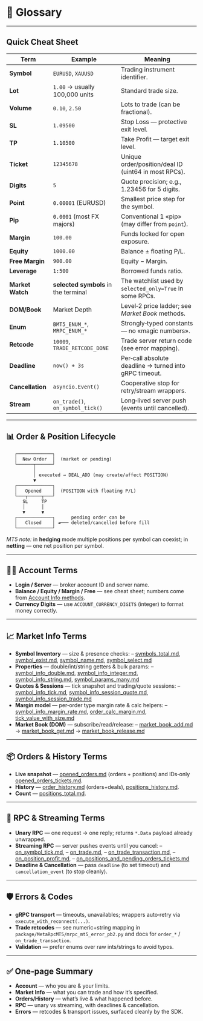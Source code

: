 # 📖 Glossary

---

## Quick Cheat Sheet

| Term             | Example                              | Meaning                                                  |
| ---------------- | ------------------------------------ | -------------------------------------------------------- |
| **Symbol**       | `EURUSD`, `XAUUSD`                   | Trading instrument identifier.                           |
| **Lot**          | `1.00` → usually 100,000 units       | Standard trade size.                                     |
| **Volume**       | `0.10`, `2.50`                       | Lots to trade (can be fractional).                       |
| **SL**           | `1.09500`                            | Stop Loss — protective exit level.                       |
| **TP**           | `1.10500`                            | Take Profit — target exit level.                         |
| **Ticket**       | `12345678`                           | Unique order/position/deal ID (uint64 in most RPCs).     |
| **Digits**       | `5`                                  | Quote precision; e.g., 1.23456 for 5 digits.             |
| **Point**        | `0.00001` (EURUSD)                   | Smallest price step for the symbol.                      |
| **Pip**          | `0.0001` (most FX majors)            | Conventional 1 «pip» (may differ from `point`).          |
| **Margin**       | `100.00`                             | Funds locked for open exposure.                          |
| **Equity**       | `1000.00`                            | Balance ± floating P/L.                                  |
| **Free Margin**  | `900.00`                             | Equity − Margin.                                         |
| **Leverage**     | `1:500`                              | Borrowed funds ratio.                                    |
| **Market Watch** | **selected symbols** in the terminal | The watchlist used by `selected_only=True` in some RPCs. |
| **DOM/Book**     | Market Depth                         | Level‑2 price ladder; see *Market Book* methods.         |
| **Enum**         | `BMT5_ENUM_*`, `MRPC_ENUM_*`         | Strongly‑typed constants — no «magic numbers».           |
| **Retcode**      | `10009`, `TRADE_RETCODE_DONE`        | Trade server return code (see error mapping).            |
| **Deadline**     | `now() + 3s`                         | Per‑call absolute deadline → turned into gRPC timeout.   |
| **Cancellation** | `asyncio.Event()`                    | Cooperative stop for retry/stream wrappers.              |
| **Stream**       | `on_trade()`, `on_symbol_tick()`     | Long‑lived server push (events until cancelled).         |

---

## 📊 Order & Position Lifecycle

```text
   ┌─────────────┐
   │  New Order  │  (market or pending)
   └──────┬──────┘
          │
          │ executed → DEAL_ADD (may create/affect POSITION)
          ▼
   ┌─────────────┐
   │   Opened    │  (POSITION with floating P/L)
   └───┬─────┬───┘
      SL     TP
      │      │
      ▼      ▼
   ┌─────────────┐      pending order can be
   │   Closed    │ ◄─── deleted/cancelled before fill
   └─────────────┘
```

*MT5 note:* in **hedging** mode multiple positions per symbol can coexist; in **netting** — one net position per symbol.

---

## 🧑‍💻 Account Terms

* **Login / Server** — broker account ID and server name.
* **Balance / Equity / Margin / Free** — see cheat sheet; numbers come from [Account Info methods](./Account_Information/Account_Information_Overview.md).
* **Currency Digits** — use `ACCOUNT_CURRENCY_DIGITS` (integer) to format money correctly.

---

## 📈 Market Info Terms

* **Symbol Inventory** — size & presence checks:
  – [symbols\_total.md](./Symbols_and_Market/symbols_total.md), [symbol\_exist.md](./Symbols_and_Market/symbol_exist.md), [symbol\_name.md](./Symbols_and_Market/symbol_name.md), [symbol\_select.md](./Symbols_and_Market/symbol_select.md)
* **Properties** — double/int/string getters & bulk params:
  – [symbol\_info\_double.md](./Symbols_and_Market/symbol_info_double.md), [symbol\_info\_integer.md](./Symbols_and_Market/symbol_info_integer.md), [symbol\_info\_string.md](./Symbols_and_Market/symbol_info_string.md), [symbol\_params\_many.md](./Symbols_and_Market/symbol_params_many.md)
* **Quotes & Sessions** — tick snapshot and trading/quote sessions:
  – [symbol\_info\_tick.md](./Symbols_and_Market/symbol_info_tick.md), [symbol\_info\_session\_quote.md](./Symbols_and_Market/symbol_info_session_quote.md), [symbol\_info\_session\_trade.md](./Symbols_and_Market/symbol_info_session_trade.md)
* **Margin model** — per‑order type margin rate & calc helpers:
  – [symbol\_info\_margin\_rate.md](./Symbols_and_Market/symbol_info_margin_rate.md), [order\_calc\_margin.md](./Trading_Operations/order_calc_margin.md), [tick\_value\_with\_size.md](./Symbols_and_Market/tick_value_with_size.md)
* **Market Book (DOM)** — subscribe/read/release:
  – [market\_book\_add.md](./Symbols_and_Market/market_book_add.md) → [market\_book\_get.md](./Symbols_and_Market/market_book_get.md) → [market\_book\_release.md](./Symbols_and_Market/market_book_release.md)

---

## 📦 Orders & History Terms

* **Live snapshot** — [opened\_orders.md](./Orders_Positions_History/opened_orders.md) (orders + positions) and IDs‑only [opened\_orders\_tickets.md](./Orders_Positions_History/opened_orders_tickets.md).
* **History** — [order\_history.md](./Orders_Positions_History/order_history.md) (orders+deals), [positions\_history.md](./Orders_Positions_History/positions_history.md).
* **Count** — [positions\_total.md](./Orders_Positions_History/positions_total.md).

---

## 🔌 RPC & Streaming Terms

* **Unary RPC** — one request → one reply; returns `*.Data` payload already unwrapped.
* **Streaming RPC** — server pushes events until you cancel:
  – [on\_symbol\_tick.md](./Subscriptions_Streaming/on_symbol_tick.md),
  – [on\_trade.md](./Subscriptions_Streaming/on_trade.md),
  – [on\_trade\_transaction.md](./Subscriptions_Streaming/on_trade_transaction.md),
  – [on\_position\_profit.md](./Subscriptions_Streaming/on_position_profit.md),
  – [on\_positions\_and\_pending\_orders\_tickets.md](./Subscriptions_Streaming/on_positions_and_pending_orders_tickets.md)
* **Deadline & Cancellation** — pass `deadline` (to set timeout) and `cancellation_event` (to stop cleanly).

---

## 🛡️ Errors & Codes

* **gRPC transport** — timeouts, unavailables; wrappers auto‑retry via `execute_with_reconnect(...)`.
* **Trade retcodes** — see numeric+string mapping in `package/MetaRpcMT5/mrpc_mt5_error_pb2.py` and docs for `order_*` / `on_trade_transaction`.
* **Validation** — prefer enums over raw ints/strings to avoid typos.

---

## ✅ One‑page Summary

* **Account** — who you are & your limits.
* **Market Info** — what you can trade and how it’s specified.
* **Orders/History** — what’s live & what happened before.
* **RPC** — unary vs streaming, with deadlines & cancellation.
* **Errors** — retcodes & transport issues, surfaced cleanly by the SDK.

